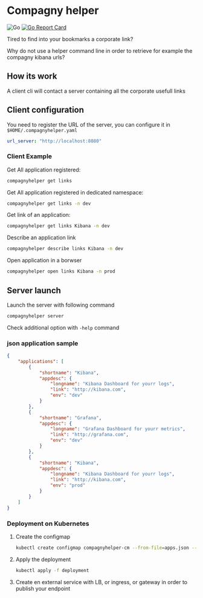 # Compagny helper

![Go](https://github.com/jsenon/compagnyhelper/workflows/Go/badge.svg?branch=master)
[![Go Report Card](https://goreportcard.com/badge/github.com/jsenon/compagnyhelper)](https://goreportcard.com/report/github.com/jsenon/compagnyhelper)

Tired to find into your bookmarks a corporate link?

Why do not use a helper command line in order to retrieve for example the compagny kibana urls?

## How its work

A client cli will contact a server containing all the corporate usefull links

## Client configuration

You need to register the URL of the server, you can configure it in `$HOME/.compagnyhelper.yaml`

```yaml
url_server: "http://localhost:8080"
```

### Client Example

Get All application registered:

```sh
compagnyhelper get links
```

Get All application registered in dedicated namespace:

```sh
compagnyhelper get links -n dev
```

Get link of an application:

```sh
compagnyhelper get links Kibana -n dev
```

Describe an application link

```sh
compagnyhelper describe links Kibana -n dev
```

Open application in a borwser

```sh
compagnyhelper open links Kibana -n prod
```

## Server launch

Launch the server with following command

```sh
compagnyhelper server
```

Check additional option with `-help` command

### json application sample

```json
{
    "applications": [
        {
            "shortname": "Kibana",
            "appdesc": {
                "longname": "Kibana Dashboard for yourr logs",
                "link": "http://kibana.com",
                "env": "dev"
            }
        },
        {
            "shortname": "Grafana",
            "appdesc": {
                "longname": "Grafana Dashboard for yourr metrics",
                "link": "http://grafana.com",
                "env": "dev"
            }
        },
        {
            "shortname": "Kibana",
            "appdesc": {
                "longname": "Kibana Dashboard for yourr logs",
                "link": "http://kibana.com",
                "env": "prod"
            }
        }
    ]
}
```

### Deployment on Kubernetes

1. Create the configmap

    ```sh
    kubectl create configmap compagnyhelper-cm --from-file=apps.json --dry-run -o yaml > deployment/configmap.yml
    ```

1. Apply the deployment

    ```sh
    kubectl apply -f deployment
    ```

1. Create en external service with LB, or ingress, or gateway in order to publish your endpoint

